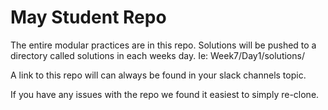 # May Student Repo

The entire modular practices are in this repo. Solutions will be pushed to a directory called solutions in each weeks day. Ie: Week7/Day1/solutions/

A link to this repo will can always be found in your slack channels topic. 

If you have any issues with the repo we found it easiest to simply re-clone. 
